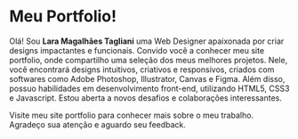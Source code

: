 # Meu Portfolio!
Olá! Sou **Lara Magalhães Tagliani** uma Web Designer apaixonada por criar designs impactantes e funcionais. 
Convido você a conhecer meu site portfolio, onde compartilho uma seleção dos meus melhores projetos. Nele, você encontrará designs intuitivos, criativos e responsivos, criados com softwares como Adobe Photoshop, Illustrator, Canvas e Figma. Além disso, possuo habilidades em desenvolvimento front-end, utilizando HTML5, CSS3 e Javascript. Estou aberta a novos desafios e colaborações interessantes.
 
Visite meu site portfolio para conhecer mais sobre o meu trabalho. Agradeço sua atenção e aguardo seu feedback.
